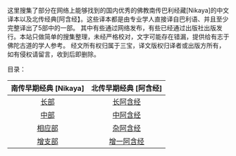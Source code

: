 
这里搜集了部分在网络上能够找到的国内优秀的佛教南传巴利经藏[Nikaya]的中文译本以及北传经典[阿含经】。这些译本都是由专业学人直接译自巴利语、并且至少完整译出了5部中的一部。
其中有些通过网络发布，有些已经通过出版社出版发行。本站只做简单的搜集整理，未经严格校对，文字可能存在错漏，提供给有志于佛陀古道的学人参考。
经文所有权归属于三宝，译文版权归译者或出版方所有，如有侵权请留言，收到后即删除。

目录：

| 南传早期经典 [Nikaya]  | 北传早期经典 [阿含经] |
| :-----: | :-----: |
|[长部](chilin/chang/SUMMARY.md)|[长阿含经](ahan/chang/SUMMARY.md)|
| [中部](chilin/zhong/SUMMARY.md) | [中阿含经](ahan/zhong/SUMMARY.md) |
| [相应部](chilin/xiangying/SUMMARY.md) | [杂阿含经](ahan/za/SUMMARY.md) |
| [增支部](chilin/zengzhi/SUMMARY.md)  | [增一阿含经](ahan/zengyi/SUMMARY.md) |

